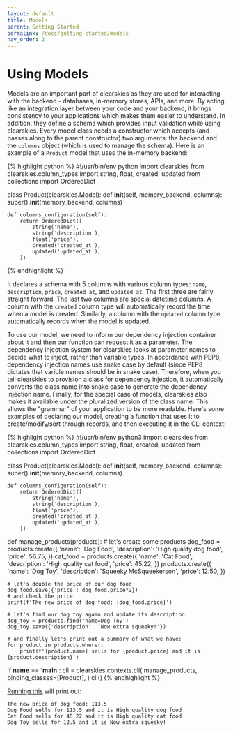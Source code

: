 ```yaml
---
layout: default
title: Models
parent: Getting Started
permalink: /docs/getting-started/models
nav_order: 2
---
```


# Using Models

Models are an important part of clearskies as they are used for interacting with the backend - databases, in-memory stores, APIs, and more.  By acting like an integration layer between your code and your backend, it brings consistency to your applications which makes them easier to understand.  In addition, they define a schema which provides input validation while using clearskies.  Every model class needs a constructor which accepts (and passes along to the parent constructor) two arguments: the backend and the `columns` object (which is used to manage the schema).  Here is an example of a `Product` model that uses the in-memory backend:

{% highlight python %}
#!/usr/bin/env python
import clearskies
from clearskies.column_types import string, float, created, updated
from collections import OrderedDict

class Product(clearskies.Model):
    def __init__(self, memory_backend, columns):
        super().__init__(memory_backend, columns)

    def columns_configuration(self):
        return OrderedDict([
            string('name'),
            string('description'),
            float('price'),
            created('created_at'),
            updated('updated_at'),
        ])
{% endhighlight %}

It declares a schema with 5 columns with various column types: `name`, `description`, `price`, `created_at`, and `updated_at`.  The first three are fairly straight forward.  The last two columns are special datetime columns.  A column with the `created` column type will automatically record the time when a model is created.  Similarly, a column with the `updated` column type automatically records when the model is updated.

To use our model, we need to inform our dependency injection container about it and then our function can request it as a parameter.  The dependency injection system for clearskies looks at parameter names to decide what to inject, rather than variable types.  In accordance with PEP8, dependency injection names use snake case by default (since PEP8 dictates that varible names should be in snake case).  Therefore, when you tell clearskies to provision a class for dependency injection, it automatically converts the class name into snake case to generate the dependency injection name.  Finally, for the special case of models, clearskies also makes it available under the pluralized version of the class name.  This allows the "grammar" of your application to be more readable.  Here's some examples of declaring our model, creating a function that uses it to create/modify/sort through records, and then executing it in the CLI context:

{% highlight python %}
#!/usr/bin/env python3
import clearskies
from clearskies.column_types import string, float, created, updated
from collections import OrderedDict

class Product(clearskies.Model):
    def __init__(self, memory_backend, columns):
        super().__init__(memory_backend, columns)

    def columns_configuration(self):
        return OrderedDict([
            string('name'),
            string('description'),
            float('price'),
            created('created_at'),
            updated('updated_at'),
        ])

def manage_products(products):
    # let's create some products
    dog_food = products.create({
        'name': 'Dog Food',
        'description': 'High quality dog food',
        'price': 56.75,
    })
    cat_food = products.create({
        'name': 'Cat Food',
        'description': 'High quality cat food',
        'price': 45.22,
    })
    products.create({
        'name': 'Dog Toy',
        'description': 'Squeeky McSqueekerson',
        'price': 12.50,
    })

    # let's double the price of our dog food
    dog_food.save({'price': dog_food.price*2})
    # and check the price
    print(f'The new price of dog food: {dog_food.price}')

    # let's find our dog toy again and update its description
    dog_toy = products.find('name=Dog Toy')
    dog_toy.save({'description': 'Now extra squeeky!'})

    # and finally let's print out a summary of what we have:
    for product in products.where(:
        print(f'{product.name} sells for {product.price} and it is {product.description}')

if __name__ == '__main__':
    cli = clearskies.contexts.cli(
        manage_products,
        binding_classes=[Product],
    )
    cli()
{% endhighlight %}

[Running this](/docs/running-examples#running-examples-designed-for-the-cli`) will print out:

```
The new price of dog food: 113.5
Dog Food sells for 113.5 and it is High quality dog food
Cat Food sells for 45.22 and it is High quality cat food
Dog Toy sells for 12.5 and it is Now extra squeeky!
```
